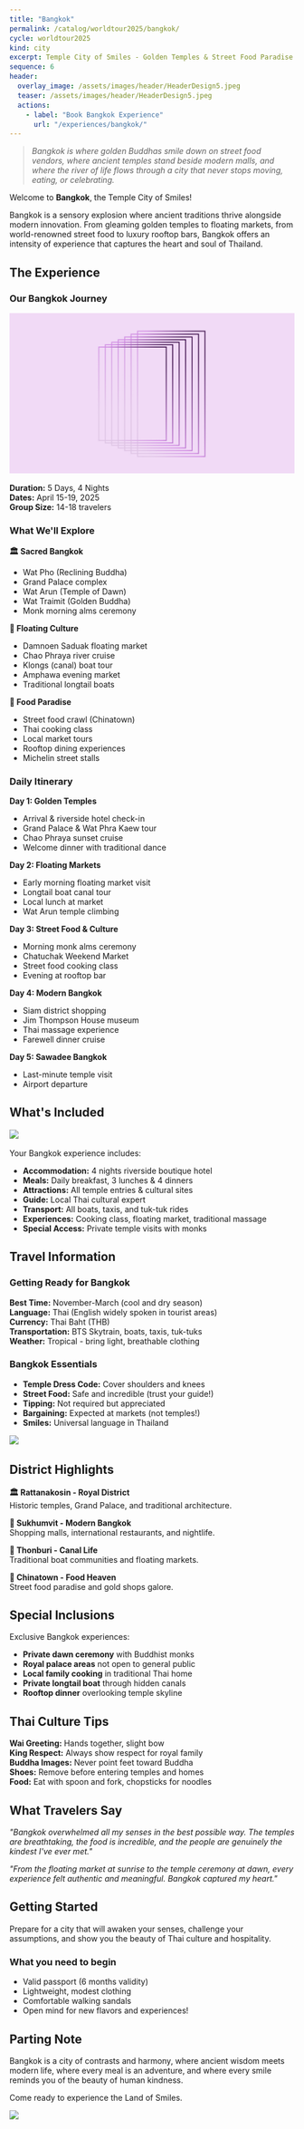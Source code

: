 ```yaml
---
title: "Bangkok" 
permalink: /catalog/worldtour2025/bangkok/
cycle: worldtour2025
kind: city
excerpt: Temple City of Smiles - Golden Temples & Street Food Paradise
sequence: 6
header:
  overlay_image: /assets/images/header/HeaderDesign5.jpeg
  teaser: /assets/images/header/HeaderDesign5.jpeg
  actions:
    - label: "Book Bangkok Experience"
      url: "/experiences/bangkok/"
---
```


>*Bangkok is where golden Buddhas smile down on street food vendors, where ancient temples stand beside modern malls, and where the river of life flows through a city that never stops moving, eating, or celebrating.*

Welcome to **Bangkok**, the Temple City of Smiles!

Bangkok is a sensory explosion where ancient traditions thrive alongside modern innovation. From gleaming golden temples to floating markets, from world-renowned street food to luxury rooftop bars, Bangkok offers an intensity of experience that captures the heart and soul of Thailand.

## The Experience

### Our Bangkok Journey

![](/assets/images/header/HeaderDesign2.jpeg)

**Duration:** 5 Days, 4 Nights  
**Dates:** April 15-19, 2025  
**Group Size:** 14-18 travelers

### What We'll Explore

**🏛️ Sacred Bangkok**
- Wat Pho (Reclining Buddha)
- Grand Palace complex
- Wat Arun (Temple of Dawn)
- Wat Traimit (Golden Buddha)
- Monk morning alms ceremony

**🛶 Floating Culture**
- Damnoen Saduak floating market
- Chao Phraya river cruise
- Klongs (canal) boat tour
- Amphawa evening market
- Traditional longtail boats

**🍜 Food Paradise**
- Street food crawl (Chinatown)
- Thai cooking class
- Local market tours
- Rooftop dining experiences
- Michelin street stalls

### Daily Itinerary

**Day 1: Golden Temples**
- Arrival & riverside hotel check-in
- Grand Palace & Wat Phra Kaew tour
- Chao Phraya sunset cruise
- Welcome dinner with traditional dance

**Day 2: Floating Markets**
- Early morning floating market visit
- Longtail boat canal tour
- Local lunch at market
- Wat Arun temple climbing

**Day 3: Street Food & Culture**
- Morning monk alms ceremony
- Chatuchak Weekend Market
- Street food cooking class
- Evening at rooftop bar

**Day 4: Modern Bangkok**
- Siam district shopping
- Jim Thompson House museum
- Thai massage experience
- Farewell dinner cruise

**Day 5: Sawadee Bangkok**
- Last-minute temple visit
- Airport departure

## What's Included

![](/assets/images/Session.png)

Your Bangkok experience includes:

- **Accommodation:** 4 nights riverside boutique hotel
- **Meals:** Daily breakfast, 3 lunches & 4 dinners
- **Attractions:** All temple entries & cultural sites
- **Guide:** Local Thai cultural expert
- **Transport:** All boats, taxis, and tuk-tuk rides
- **Experiences:** Cooking class, floating market, traditional massage
- **Special Access:** Private temple visits with monks

## Travel Information

### Getting Ready for Bangkok

**Best Time:** November-March (cool and dry season)  
**Language:** Thai (English widely spoken in tourist areas)  
**Currency:** Thai Baht (THB)  
**Transportation:** BTS Skytrain, boats, taxis, tuk-tuks  
**Weather:** Tropical - bring light, breathable clothing

### Bangkok Essentials

- **Temple Dress Code:** Cover shoulders and knees
- **Street Food:** Safe and incredible (trust your guide!)
- **Tipping:** Not required but appreciated
- **Bargaining:** Expected at markets (not temples!)
- **Smiles:** Universal language in Thailand

![](/assets/images/Lab.png)

## District Highlights

**🏛️ Rattanakosin - Royal District**  
Historic temples, Grand Palace, and traditional architecture.

**🏢 Sukhumvit - Modern Bangkok**  
Shopping malls, international restaurants, and nightlife.

**🛶 Thonburi - Canal Life**  
Traditional boat communities and floating markets.

**🍜 Chinatown - Food Heaven**  
Street food paradise and gold shops galore.

## Special Inclusions

Exclusive Bangkok experiences:

- **Private dawn ceremony** with Buddhist monks
- **Royal palace areas** not open to general public
- **Local family cooking** in traditional Thai home
- **Private longtail boat** through hidden canals
- **Rooftop dinner** overlooking temple skyline

## Thai Culture Tips

**Wai Greeting:** Hands together, slight bow  
**King Respect:** Always show respect for royal family  
**Buddha Images:** Never point feet toward Buddha  
**Shoes:** Remove before entering temples and homes  
**Food:** Eat with spoon and fork, chopsticks for noodles

## What Travelers Say

*"Bangkok overwhelmed all my senses in the best possible way. The temples are breathtaking, the food is incredible, and the people are genuinely the kindest I've ever met."*

*"From the floating market at sunrise to the temple ceremony at dawn, every experience felt authentic and meaningful. Bangkok captured my heart."*

## Getting Started

Prepare for a city that will awaken your senses, challenge your assumptions, and show you the beauty of Thai culture and hospitality.

### What you need to begin

- Valid passport (6 months validity)
- Lightweight, modest clothing
- Comfortable walking sandals
- Open mind for new flavors and experiences!

## Parting Note

Bangkok is a city of contrasts and harmony, where ancient wisdom meets modern life, where every meal is an adventure, and where every smile reminds you of the beauty of human kindness.

Come ready to experience the Land of Smiles.

![](/assets/images/end.jpeg)